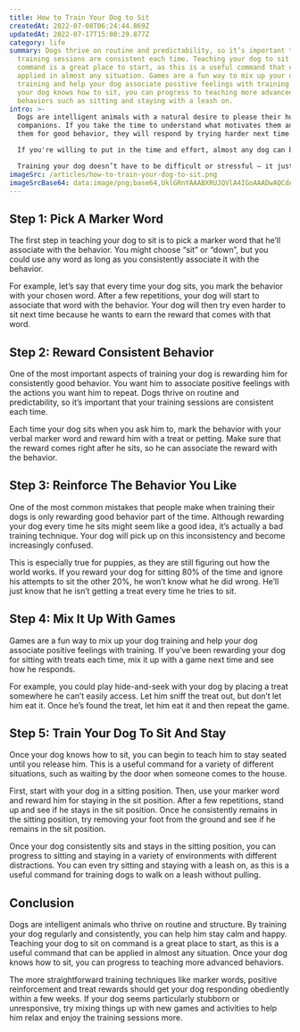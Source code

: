 ```yaml
---
title: How to Train Your Dog to Sit
createdAt: 2022-07-08T06:24:44.869Z
updatedAt: 2022-07-17T15:00:29.877Z
category: life
summary: Dogs thrive on routine and predictability, so it’s important that your
  training sessions are consistent each time. Teaching your dog to sit on
  command is a great place to start, as this is a useful command that can be
  applied in almost any situation. Games are a fun way to mix up your dog
  training and help your dog associate positive feelings with training. Once
  your dog knows how to sit, you can progress to teaching more advanced
  behaviors such as sitting and staying with a leash on.
intro: >-
  Dogs are intelligent animals with a natural desire to please their human
  companions. If you take the time to understand what motivates them and reward
  them for good behavior, they will respond by trying harder next time.

  If you're willing to put in the time and effort, almost any dog can be trained to sit on command. It's just a matter of identifying your dog’s motivation and rewarding him for the behaviors that you like. With consistent training sessions every day or two, your dog will learn how to sit in no time at all.

  Training your dog doesn’t have to be difficult or stressful – it just requires commitment and patience from both of you. The more straightforward training techniques like marker words, positive reinforcement and treat rewards should get your dog responding obediently within a few weeks.
imageSrc: /articles/how-to-train-your-dog-to-sit.png
imageSrcBase64: data:image/png;base64,UklGRnYAAABXRUJQVlA4IGoAAADwAQCdASoKAAoAAUAmJYgCdAELXbLeWCAA/tcl/hUekPhwmNSuxfgbPXwp9O080cFZu38iwxr4MPlBtd1xXFkKI/1OqWYU4zTfpCAClI4p9ctsdTU+11H+Dkz+Dfwb+OeXO8yxGLDp0QAA
---
```


## Step 1: Pick A Marker Word

The first step in teaching your dog to sit is to pick a marker word that he’ll associate with the behavior. You might choose “sit” or “down”, but you could use any word as long as you consistently associate it with the behavior. 

For example, let’s say that every time your dog sits, you mark the behavior with your chosen word. After a few repetitions, your dog will start to associate that word with the behavior. Your dog will then try even harder to sit next time because he wants to earn the reward that comes with that word.

## Step 2: Reward Consistent Behavior

One of the most important aspects of training your dog is rewarding him for consistently good behavior. You want him to associate positive feelings with the actions you want him to repeat. Dogs thrive on routine and predictability, so it’s important that your training sessions are consistent each time. 

Each time your dog sits when you ask him to, mark the behavior with your verbal marker word and reward him with a treat or petting. Make sure that the reward comes right after he sits, so he can associate the reward with the behavior.

## Step 3: Reinforce The Behavior You Like

One of the most common mistakes that people make when training their dogs is only rewarding good behavior part of the time. Although rewarding your dog every time he sits might seem like a good idea, it’s actually a bad training technique. Your dog will pick up on this inconsistency and become increasingly confused.

This is especially true for puppies, as they are still figuring out how the world works. If you reward your dog for sitting 80% of the time and ignore his attempts to sit the other 20%, he won’t know what he did wrong. He’ll just know that he isn’t getting a treat every time he tries to sit.

## Step 4: Mix It Up With Games

Games are a fun way to mix up your dog training and help your dog associate positive feelings with training. If you’ve been rewarding your dog for sitting with treats each time, mix it up with a game next time and see how he responds.

For example, you could play hide-and-seek with your dog by placing a treat somewhere he can’t easily access. Let him sniff the treat out, but don’t let him eat it. Once he’s found the treat, let him eat it and then repeat the game.

## Step 5: Train Your Dog To Sit And Stay

Once your dog knows how to sit, you can begin to teach him to stay seated until you release him. This is a useful command for a variety of different situations, such as waiting by the door when someone comes to the house.

First, start with your dog in a sitting position. Then, use your marker word and reward him for staying in the sit position. After a few repetitions, stand up and see if he stays in the sit position. Once he consistently remains in the sitting position, try removing your foot from the ground and see if he remains in the sit position.

Once your dog consistently sits and stays in the sitting position, you can progress to sitting and staying in a variety of environments with different distractions. You can even try sitting and staying with a leash on, as this is a useful command for training dogs to walk on a leash without pulling.

## Conclusion

Dogs are intelligent animals who thrive on routine and structure. By training your dog regularly and consistently, you can help him stay calm and happy. Teaching your dog to sit on command is a great place to start, as this is a useful command that can be applied in almost any situation. Once your dog knows how to sit, you can progress to teaching more advanced behaviors.

The more straightforward training techniques like marker words, positive reinforcement and treat rewards should get your dog responding obediently within a few weeks. If your dog seems particularly stubborn or unresponsive, try mixing things up with new games and activities to help him relax and enjoy the training sessions more.

